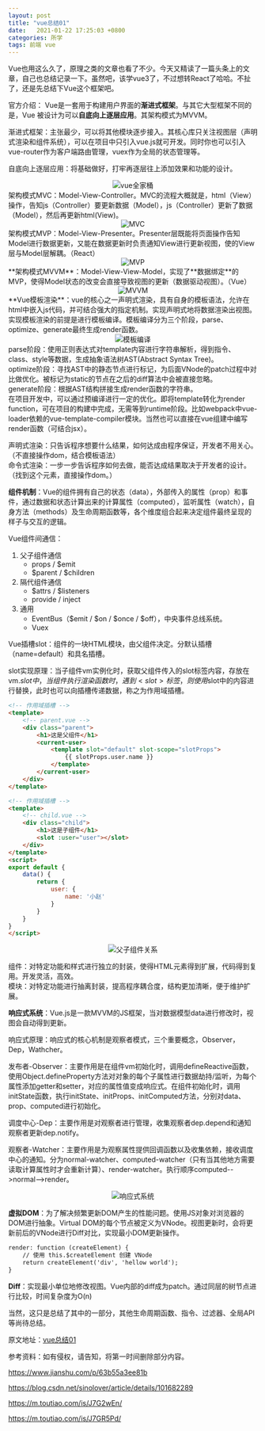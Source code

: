 ```yaml
---
layout: post
title: "vue总结01"
date:   2021-01-22 17:25:03 +0800
categories: 所学
tags: 前端 vue
---
```


Vue也用这么久了，原理之类的文章也看了不少。今天又精读了一篇头条上的文章，自己也总结记录一下。虽然吧，该学vue3了，不过想转React了哈哈。不扯了，还是先总结下Vue这个框架吧。

官方介绍： Vue是一套用于构建用户界面的**渐进式框架**。与其它大型框架不同的是，Vue 被设计为可以**自底向上逐层应用**。其架构模式为MVVM。

渐进式框架：主张最少，可以将其他模块逐步接入。其核心库只关注视图层（声明式渲染和组件系统），可以在项目中只引入vue.js就可开发。同时你也可以引入vue-router作为客户端路由管理，vuex作为全局的状态管理等。

自底向上逐层应用：将基础做好，打牢再逐层往上添加效果和功能的设计。
<div align=center>
  <img src="{{site.baseurl}}/assets/res/01210101.webp" alt="vue全家桶"/>
</div>
架构模式MVC：Model-View-Controller。MVC的流程大概就是，html（View）操作，告知js（Controller）要更新数据（Model），js（Controller）更新了数据（Model），然后再更新html(View)。<br />
<div align=center>
  <img src="{{site.baseurl}}/assets/res/01210102.jpg" alt="MVC"/>
</div>
架构模式MVP：Model-View-Presenter。Presenter层既能将页面操作告知Model进行数据更新，又能在数据更新时负责通知View进行更新视图，使的View层与Model层解耦。（React）<br />
<div align=center>
  <img src="{{site.baseurl}}/assets/res/01210103.jpg" alt="MVP"/>
</div>
**架构模式MVVM**：Model-View-View-Model，实现了**数据绑定**的MVP，使得Model状态的改变会直接导致视图的更新（数据驱动视图）。（Vue）<br />

<div align=center>
  <img src="{{site.baseurl}}/assets/res/01210104.jpg" alt="MVVM"/>
</div>
**Vue模板渲染**：vue的核心之一声明式渲染，具有自身的模板语法，允许在html中嵌入js代码，并可结合强大的指定机制。实现声明式地将数据渲染出视图。<br />
实现模板渲染的前提是进行模板编译。模板编译分为三个阶段，parse、optimize、generate最终生成render函数。

<div align=center>
  <img src="{{site.baseurl}}/assets/res/01210105.png" alt="模板编译"/>
</div>
parse阶段：使用正则表达式对template内容进行字符串解析，得到指令、class、style等数据，生成抽象语法树AST(Abstract Syntax Tree)。<br />
optimize阶段：寻找AST中的静态节点进行标记，为后面VNode的patch过程中对比做优化。被标记为static的节点在之后的diff算法中会被直接忽略。<br />
generate阶段：根据AST结构拼接生成render函数的字符串。<br />
在项目开发中，可以通过预编译进行一定的优化。即将template转化为render function，可在项目的构建中完成，无需等到runtime阶段。比如webpack中vue-loader依赖的vue-template-compiler模块。当然也可以直接在vue组建中编写render函数（可结合jsx）。

声明式渲染：只告诉程序想要什么结果，如何达成由程序保证，开发者不用关心。（不直接操作dom，结合模板语法）<br />
命令式渲染：一步一步告诉程序如何去做，能否达成结果取决于开发者的设计。（找到这个元素，直接操作dom。）<br />

**组件机制**：Vue的组件拥有自己的状态（data），外部传入的属性（prop）和事件，通过数据和状态计算出来的计算属性（computed），监听属性（watch），自身方法（methods）及生命周期函数等，各个维度组合起来决定组件最终呈现的样子与交互的逻辑。

Vue组件间通信：

1. 父子组件通信
   + props / $emit
   + $parent / $children
2. 隔代组件通信
   + $attrs / $listeners
   + provide / inject
3. 通用
   + EventBus（$emit / $on / $once / $off），中央事件总线系统。
   + Vuex

Vue插槽slot：组件的一块HTML模块，由父组件决定。分默认插槽（name=default）和具名插槽。

slot实现原理：当子组件vm实例化时，获取父组件传入的slot标签内容，存放在vm.$slot中，当组件执行渲染函数时，遇到<slot>标签，则使用$slot中的内容进行替换，此时也可以向插槽传递数据，称之为作用域插槽。

```Html
<!-- 作用域插槽 -->
<template>
    <!-- parent.vue -->
    <div class="parent">
        <h1>这是父组件</h1>
        <current-user>
            <template slot="default" slot-scope="slotProps">
                {{ slotProps.user.name }}
            </template>
        </current-user>
    </div>
</template>
```

```html
<!-- 作用域插槽 -->
<template>
    <!-- child.vue -->
    <div class="child">
        <h1>这是子组件</h1>
        <slot :user="user"></slot>
    </div>
</template>
<script>
export default {
    data() {
        return {
            user: {
                name: '小赵'
            }
        }
    }
}
</script>
```

<div align=center>
  <img src="{{site.baseurl}}/assets/res/01210106.png" alt="父子组件关系"/>
</div>



组件：对特定功能和样式进行独立的封装，使得HTML元素得到扩展，代码得到复用。开发灵活，高效。<br />
模块：对特定功能进行抽离封装，提高程序耦合度，结构更加清晰，便于维护扩展。

**响应式系统**：Vue.js是一款MVVM的JS框架，当对数据模型data进行修改时，视图会自动得到更新。

响应式原理：响应式的核心机制是观察者模式，三个重要概念，Observer，Dep，Wathcher。

发布者-Observer：主要作用是在组件vm初始化时，调用defineReactive函数，使用Object.defineProperty方法对对象的每个子属性进行数据劫持/监听，为每个属性添加getter和setter，对应的属性值变成响应式。在组件初始化时，调用initState函数，执行initState、initProps、initComputed方法，分别对data、prop、computed进行初始化。

调度中心-Dep：主要作用是对观察者进行管理，收集观察者dep.depend和通知观察者更新dep.notify。

观察者-Watcher：主要作用是为观察属性提供回调函数以及收集依赖，接收调度中心的通知。分为normal-watcher、computed-watcher（只有当其他地方需要读取计算属性时才会重新计算）、render-watcher。执行顺序computed-->normal-->render。

<div align=center>
  <img src="{{site.baseurl}}/assets/res/01210107.png" alt="响应式系统"/>
</div>

**虚拟DOM**：为了解决频繁更新DOM产生的性能问题。使用JS对象对浏览器的DOM进行抽象。Virtual DOM的每个节点被定义为VNode。视图更新时，会将更新前后的VNode进行Diff对比，实现最小DOM更新操作。

```html
render: function (createElement) {
    // 使用 this.$createElement 创建 VNode
    return createElement('div', 'hellow world');
}
```

**Diff**：实现最小单位地修改视图。Vue内部的diff成为patch。通过同层的树节点进行比较，时间复杂度为O(n)

当然，这只是总结了其中的一部分，其他生命周期函数、指令、过滤器、全局API等尚待总结。

原文地址：<a href="https://zzfd.github.io/2021/01/22/vue总结01">vue总结01</a>

参考资料：如有侵权，请告知，将第一时间删除部分内容。

https://www.jianshu.com/p/63b55a3ee81b

https://blog.csdn.net/sinolover/article/details/101682289

https://m.toutiao.com/is/J7G2wEn/

https://m.toutiao.com/is/J7GR5Pd/